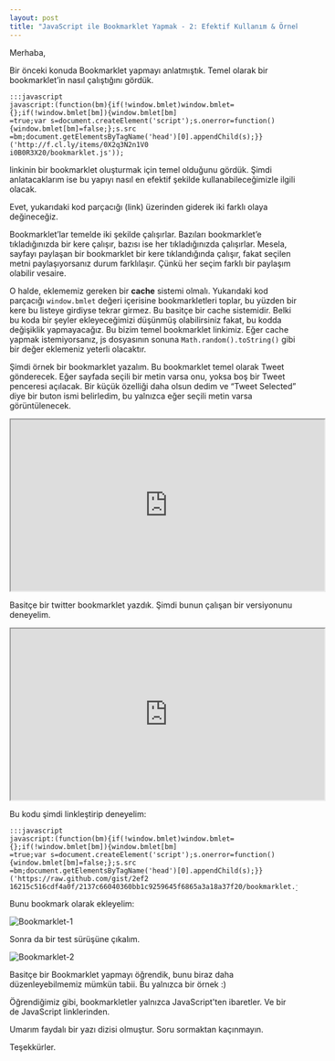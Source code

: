 ```yaml
---
layout: post
title: "JavaScript ile Bookmarklet Yapmak - 2: Efektif Kullanım & Örnek Twitter Bookmarklet"
---
```


<style>
  iframe {
    width: 550px;
    height: 300px;
  }
</style>

Merhaba,

Bir önceki konuda Bookmarklet yapmayı anlatmıştık. Temel olarak bir bookmarklet’in nasıl çalıştığını gördük.

    :::javascript
    javascript:(function(bm){if(!window.bmlet)window.bmlet={};if(!window.bmlet[bm]){window.bmlet[bm]
    =true;var s=document.createElement('script');s.onerror=function(){window.bmlet[bm]=false;};s.src
    =bm;document.getElementsByTagName('head')[0].appendChild(s);}}('http://f.cl.ly/items/0X2q3N2n1V0
    i0B0R3X20/bookmarklet.js'));

linkinin bir bookmarklet oluşturmak için temel olduğunu gördük. Şimdi anlatacaklarım ise bu yapıyı nasıl
en efektif şekilde kullanabileceğimizle ilgili olacak.

Evet, yukarıdaki kod parçacığı (link) üzerinden giderek iki farklı olaya değineceğiz.

Bookmarklet’lar temelde iki şekilde çalışırlar. Bazıları bookmarklet’e tıkladığınızda bir kere çalışır,
bazısı ise her tıkladığınızda çalışırlar. Mesela, sayfayı paylaşan bir bookmarklet bir kere tıklandığında
çalışır, fakat seçilen metni paylaşıyorsanız durum farklılaşır. Çünkü her seçim farklı bir paylaşım olabilir
vesaire.

O halde, eklememiz gereken bir **cache** sistemi olmalı. Yukarıdaki kod parçacığı `window.bmlet` değeri içerisine
bookmarkletleri toplar, bu yüzden bir kere bu listeye girdiyse tekrar girmez. Bu basitçe bir cache sistemidir.
Belki bu koda bir şeyler ekleyeceğimizi düşünmüş olabilirsiniz fakat, bu kodda değişiklik yapmayacağız.
Bu bizim temel bookmarklet linkimiz. Eğer cache yapmak istemiyorsanız, js dosyasının sonuna `Math.random().toString()`
gibi bir değer eklemeniz yeterli olacaktır.

Şimdi örnek bir bookmarklet yazalım. Bu bookmarklet temel olarak Tweet gönderecek. Eğer sayfada seçili bir
metin varsa onu, yoksa boş bir Tweet penceresi açılacak. Bir küçük özelliği daha olsun dedim ve “Tweet Selected”
diye bir buton ismi belirledim, bu yalnızca eğer seçili metin varsa görüntülenecek.

<iframe src="http://jsfiddle.net/pUPmx/2/embedded/js,result"></iframe>

Basitçe bir twitter bookmarklet yazdık. Şimdi bunun çalışan bir versiyonunu deneyelim.

<iframe src="http://jsfiddle.net/d4648/1/embedded/js,result"></iframe>

Bu kodu şimdi linkleştirip deneyelim:

    :::javascript
    javascript:(function(bm){if(!window.bmlet)window.bmlet={};if(!window.bmlet[bm]){window.bmlet[bm]
    =true;var s=document.createElement('script');s.onerror=function(){window.bmlet[bm]=false;};s.src
    =bm;document.getElementsByTagName('head')[0].appendChild(s);}}('https://raw.github.com/gist/2ef2
    16215c516cdf4a0f/2137c66040360bb1c9259645f6865a3a18a37f20/bookmarklet.js'));

Bunu bookmark olarak ekleyelim:

![Bookmarklet-1](http://f.cl.ly/items/2R3D3N260I1z1x3i390G/Screen%20Shot%202011-09-08%20at%2002.14.00.png)

Sonra da bir test sürüşüne çıkalım.

![Bookmarklet-2](http://f.cl.ly/items/0Q1H1c0j1T251q3o3s3G/Screen%20Shot%202011-09-08%20at%2002.20.52.png)

Basitçe bir Bookmarklet yapmayı öğrendik, bunu biraz daha düzenleyebilmemiz mümkün tabii. Bu yalnızca bir örnek :)

Öğrendiğimiz gibi, bookmarkletler yalnızca JavaScript'ten ibaretler. Ve bir de JavaScript linklerinden.

Umarım faydalı bir yazı dizisi olmuştur. Soru sormaktan kaçınmayın.

Teşekkürler.
